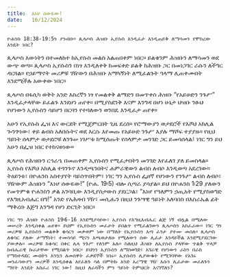 ```yaml
---
title:  እነሆ ሰውዬው!
date:   16/12/2024
---
```




`ዮሐንስ 18:38-19:5ን ያንብቡ። ጲላጦስ ሕዝቡ ኢየሱስ እንዲፈታ እንዲጠይቅ ለማሳመን የሞከረው እንዴት ነበር?`

ጲላጦስ እውነትን በተመለከተ ከኢየሱስ መልስ አልጠበቀም ነበር። ይልቁንም ሕዝቡን ለማሳመን ወደ ውጭ ወጣ። ጲላጦስ ኢየሱስን በነፃ እንዲለቀቅ ከመፍቀድ ይልቅ ከሕዝቡ ጋር በመነጋገር ራሱን ለችግር ዳርጓል። የኃይማኖት መሪዎቹ ገዥውን በሕዝቡ አማካኝነት ለሚፈልጉት ዓላማ ሊጠቀሙበት እንደሚችሉ አውቀው ነበር።

ጲላጦስ በፋሲካ ወቅት አንድ እስረኛን ነፃ የመልቀቅ ልማድን በመጥቀስ ሕዝቡ “የአይሁድን ንጉሥ” እንዲፈታላቸው ይፈልጉ እንደሆነ ጠየቀ። በሚያስደንቅ እናም እንግዳ በሆነ ሁኔታ ህዝቡ ንፁህ የሆነውን ኢየሱስን ሳይሆን በርባን የተባለውን ወንበዴ እንዲፈታ ጠየቀ።

አሁን የኢየሱስ ፌዝ እና ውርደት የሚጀምርበት ጊዜ ደረሰ። የሮማውያን ወታደሮች የእሾህ አክሊል ጐንጕነው፣ ቀይ ልብስ አለበሱትና ወደ እርሱ እየመጡ የአይሁድ ንጉሥ እያሉ ማሾፍ ተያያዙ። የዚህ ዓይነት ሰላምታ ወታደሮቹ ለንጉሠ ነገሥቱ ከሚሰጡት የሰላምታ መንገድ ጋር ይመሳሰላል፤ ነገር ግን ይህ አሁን በፌዝ ነበር የተከናወነው።

ጲላጦስ የሕዝቡን ርኅራኄ በመጠቀም ኢየሱስን የሚፈታበትን መንገድ እየፈለገ ያለ ይመስላል። ኢየሱስ የእሾህ አክሊል ተጎንጉኖ እንዲጫንበትና ሐምራዊውን ልብስ ለብሶ እንዲወጣ አደረገው። ትዕይንቱ፣ በዮሐንስ አስተያየት ባይሰጥበትም፣ ነገር ግን ኢየሱስ ፌዘኛ የሆነውን የንጉሥ ልብስ ለብሶ፣ ገዥውም ሕዝቡን “እነሆ ሰውዬው!” (ዮሐ. 19፡5) ብሎ ሲጣራ ያሳያል። ይህ በዮሐንስ 1፡29 ያለውን የመጥምቁ ዮሐንስን ቃል አንባቢው እንዲያስታውስ ያደርጋል፣ “እነሆ የዓለምን ኃጢአት የሚያስወግድ የእግዚአብሔር በግ!” አንድ የአሕዛብ ገዥ፣ መሲሑን በዚህ ንጉሣዊ ዓይነት አለባበስ በእስራኤል ፊት ማቅረቡ እጅግ እንግዳ የሆነ ድርጊት ነበር።

`ነገር ግን ሕዝቡ ዮሐንስ 19፡6-16 እንደሚያሳየው፣ ኢየሱስ የእግዚአብሔር ልጅ ነኝ ብሏል በሚለው መሠረት እንዲሰቀል ጠየቀ። ይህም የኢየሱስን መፈታት ይበልጥ የሚፈልገውን ጲላጦስን አስፈራው። ነገር ግን መሪዎቹ ኢየሱስን መልቀቅ ቄሳርን መቃወም ነው በማለት የኢየሱስን እጣ ፈንታ ያተሙ መሰለ። ጲላጦስ ለቄሳር ያለው ታማኝነት፣ ተመሳሳይ ሚናን እጫወታለሁ የሚለውን ሰው ሊፈታ እንዳይችል እንደሚያደርገው ያውቃሉ። መሪዎቹ ከቄሳር በቀር ሌላ ንጉሥ የለንም አሉ። ስለዚህ ሕዝቡ ለኢየሱስ ያላቸው ጥልቅ ጥላቻ ከብሔራዊ ኩራታቸው የሚበልጥ ነበር። ይህንን ኢየሱስን ለማስወገድ፣ አገራዊ የሆነውን ራስን በራስ የማስተዳደር መብትን እንኳን ለመሰዋት ፈቃደኞች ነበሩ። ኢየሱስን ሊያውቁት የሚገባቸው የአገሩ መንፈሳውያን መሪዎች እንዲሰቀል እየፈለጉ ሳለ በምትኩ አንድ አረማዊ ገዥ እሱን ሊፈታው መፈለጉን ማየት እንዴት አስፈሪ ነገር ነው! ከዚህ ለራሳችን ምን ዓይነት ትምህርት እናገኛለን?`